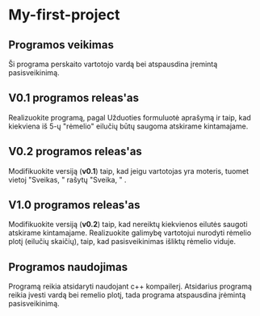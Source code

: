 # My-first-project 
## Programos veikimas
Ši programa perskaito vartotojo vardą bei atspausdina įremintą pasisveikinimą. 
## V0.1 programos releas'as
Realizuokite programą, pagal Užduoties formuluotė aprašymą
ir taip, kad kiekviena iš 5-ų "rėmelio" eilučių būtų saugoma
atskirame kintamajame.
## V0.2 programos releas'as
Modifikuokite versiją (**v0.1**) taip, kad jeigu vartotojas yra
moteris, tuomet vietoj "Sveikas, " rašytų "Sveika, " .
## V1.0 programos releas'as
Modifikuokite versiją (**v0.2**) taip, kad nereiktų kiekvienos
eilutės saugoti atskirame kintamajame. Realizuokite galimybę vartotojui nurodyti rėmelio plotį (eilučių
skaičių), taip, kad pasisveikinimas išliktų rėmelio viduje.
## Programos naudojimas
Programą reikia atsidaryti naudojant c++ kompailerį. Atsidarius programą reikia įvesti vardą bei remelio plotį, tada programa atspausdina įrėmintą pasisveikinimą.


